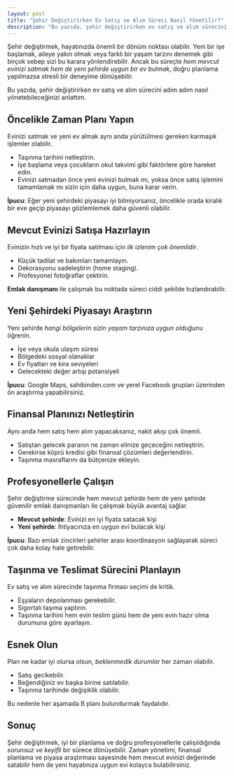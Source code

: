 ```yaml
---
layout: post
title: "Şehir Değiştirirken Ev Satış ve Alım Süreci Nasıl Yönetilir?"
description: "Bu yazıda, şehir değiştirirken ev satış ve alım sürecini adım adım nasıl yönetebileceğinizi anlattım."
---
```


Şehir değiştirmek, hayatınızda önemli bir dönüm noktası olabilir. Yeni bir işe başlamak, aileye yakın olmak veya farklı bir yaşam tarzını denemek gibi birçok sebep sizi bu karara yönlendirebilir. Ancak bu süreçte *hem mevcut evinizi satmak hem de yeni şehirde uygun bir ev bulmak*, doğru planlama yapılmazsa stresli bir deneyime dönüşebilir.

Bu yazıda, şehir değiştirirken ev satış ve alım sürecini adım adım nasıl yönetebileceğinizi anlattım.

## Öncelikle Zaman Planı Yapın

Evinizi satmak ve yeni ev almak aynı anda yürütülmesi gereken karmaşık işlemler olabilir.

- Taşınma tarihini netleştirin.
- İşe başlama veya çocukların okul takvimi gibi faktörlere göre hareket edin.
- Evinizi satmadan önce yeni evinizi bulmak mı, yoksa önce satış işlemini tamamlamak mı sizin için daha uygun, buna karar verin.

**İpucu**: Eğer yeni şehirdeki piyasayı iyi bilmiyorsanız, öncelikle orada kiralık bir eve geçip piyasayı gözlemlemek daha güvenli olabilir.

## Mevcut Evinizi Satışa Hazırlayın

Evinizin hızlı ve iyi bir fiyata satılması için *ilk izlenim çok önemlidir*.

- Küçük tadilat ve bakımları tamamlayın.
- Dekorasyonu sadeleştirin (home staging).
- Profesyonel fotoğraflar çektirin.

**Emlak danışmanı** ile çalışmak bu noktada süreci ciddi şekilde hızlandırabilir.

## Yeni Şehirdeki Piyasayı Araştırın

Yeni şehirde *hangi bölgelerin sizin yaşam tarzınıza uygun olduğunu* öğrenin.

- İşe veya okula ulaşım süresi
- Bölgedeki sosyal olanaklar
- Ev fiyatları ve kira seviyeleri
- Gelecekteki değer artışı potansiyeli

**İpucu**: Google Maps, sahibinden.com ve yerel Facebook grupları üzerinden ön araştırma yapabilirsiniz.

## Finansal Planınızı Netleştirin

Aynı anda hem satış hem alım yapacaksanız, nakit akışı çok önemli.

- Satıştan gelecek paranın ne zaman elinize geçeceğini netleştirin.
- Gerekirse köprü kredisi gibi finansal çözümleri değerlendirin.
- Taşınma masraflarını da bütçenize ekleyin.

## Profesyonellerle Çalışın

Şehir değiştirme sürecinde hem mevcut şehirde hem de yeni şehirde güvenilir emlak danışmanları ile çalışmak büyük avantaj sağlar.

- **Mevcut şehirde**: Evinizi en iyi fiyata satacak kişi
- **Yeni şehirde**: İhtiyacınıza en uygun evi bulacak kişi

**İpucu**: Bazı emlak zincirleri şehirler arası koordinasyon sağlayarak süreci çok daha kolay hale getirebilir.

## Taşınma ve Teslimat Sürecini Planlayın

Ev satış ve alım sürecinde taşınma firması seçimi de kritik.

- Eşyaların depolanması gerekebilir.
- Sigortalı taşıma yaptırın.
- Taşınma tarihini hem evin teslim günü hem de yeni evin hazır olma durumuna göre ayarlayın.

## Esnek Olun

Plan ne kadar iyi olursa olsun, *beklenmedik durumlar* her zaman olabilir.

- Satış gecikebilir.
- Beğendiğiniz ev başka birine satılabilir.
- Taşınma tarihinde değişiklik olabilir.

Bu nedenle her aşamada B planı bulundurmak faydalıdır.

## Sonuç

Şehir değiştirmek, iyi bir planlama ve doğru profesyonellerle çalışıldığında *sorunsuz ve keyifli* bir sürece dönüşebilir.
Zaman yönetimi, finansal planlama ve piyasa araştırması sayesinde hem mevcut evinizi değerinde satabilir hem de yeni hayatınıza uygun evi kolayca bulabilirsiniz.
